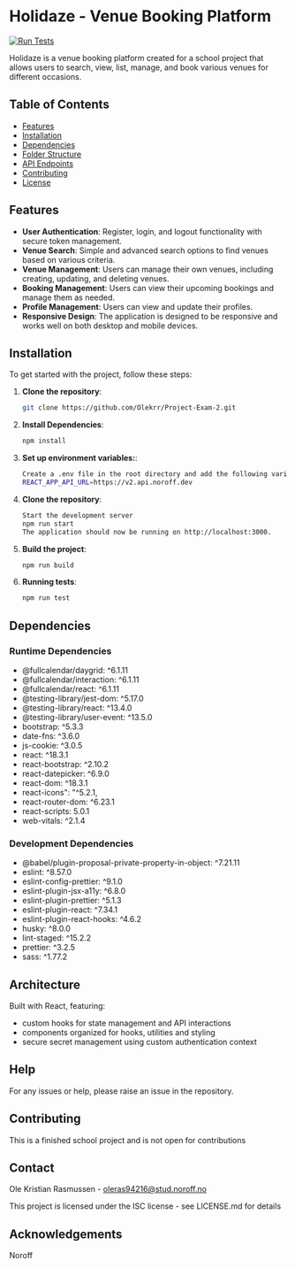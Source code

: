 # Holidaze - Venue Booking Platform
[![Run Tests](https://github.com/Olekrr/Project-Exam-2/actions/workflows/test.yml/badge.svg)](https://github.com/Olekrr/Project-Exam-2/actions/workflows/test.yml)

Holidaze is a venue booking platform created for a school project that allows users to search, view, list, manage, and book various venues for different occasions.

## Table of Contents

- [Features](#features)
- [Installation](#installation)
- [Dependencies](#dependencies)
- [Folder Structure](#folder-structure)
- [API Endpoints](#api-endpoints)
- [Contributing](#contributing)
- [License](#license)

## Features

- **User Authentication**: Register, login, and logout functionality with secure token management.
- **Venue Search**: Simple and advanced search options to find venues based on various criteria.
- **Venue Management**: Users can manage their own venues, including creating, updating, and deleting venues.
- **Booking Management**: Users can view their upcoming bookings and manage them as needed.
- **Profile Management**: Users can view and update their profiles.
- **Responsive Design**: The application is designed to be responsive and works well on both desktop and mobile devices.

## Installation

To get started with the project, follow these steps:

1. **Clone the repository**:
   ```bash
   git clone https://github.com/Olekrr/Project-Exam-2.git
2. **Install Dependencies**:
   ```bash
   npm install
3. **Set up environment variables:**:
   ```bash
   Create a .env file in the root directory and add the following variable:
   REACT_APP_API_URL=https://v2.api.noroff.dev
4. **Clone the repository**:
   ```bash
   Start the development server
   npm run start
   The application should now be running on http://localhost:3000.
5. **Build the project**:
   ```bash
   npm run build
6. **Running tests**:
   ```bash
   npm run test

## Dependencies

### Runtime Dependencies
* @fullcalendar/daygrid: ^6.1.11
* @fullcalendar/interaction: ^6.1.11
* @fullcalendar/react: ^6.1.11
* @testing-library/jest-dom: ^5.17.0
* @testing-library/react: ^13.4.0
* @testing-library/user-event: ^13.5.0
* bootstrap: ^5.3.3
* date-fns: ^3.6.0
* js-cookie: ^3.0.5
* react: ^18.3.1
* react-bootstrap: ^2.10.2
* react-datepicker: ^6.9.0
* react-dom: ^18.3.1
* react-icons": "^5.2.1,
* react-router-dom: ^6.23.1
* react-scripts: 5.0.1
* web-vitals: ^2.1.4

### Development Dependencies
* @babel/plugin-proposal-private-property-in-object: ^7.21.11
* eslint: ^8.57.0
* eslint-config-prettier: ^9.1.0
* eslint-plugin-jsx-a11y: ^6.8.0
* eslint-plugin-prettier: ^5.1.3
* eslint-plugin-react: ^7.34.1
* eslint-plugin-react-hooks: ^4.6.2
* husky: ^8.0.0
* lint-staged: ^15.2.2
* prettier: ^3.2.5
* sass: ^1.77.2


## Architecture
Built with React, featuring:

* custom hooks for state management and API interactions
* components organized for hooks, utilities and styling
* secure secret management using custom authentication context

## Help
For any issues or help, please raise an issue in the repository.

## Contributing
This is a finished school project and is not open for contributions

## Contact

Ole Kristian Rasmussen - oleras94216@stud.noroff.no

This project is licensed under the ISC license - see LICENSE.md for details

## Acknowledgements

Noroff